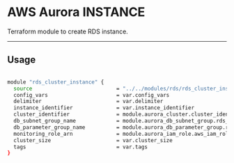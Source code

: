 AWS Aurora INSTANCE
================

Terraform module to create RDS instance.

----------------------------------------

Usage
-----

```bash

module "rds_cluster_instance" {
  source                           = "../../modules/rds/rds_cluster_instance"
  config_vars                      = var.config_vars
  delimiter                        = var.delimiter
  instance_identifier              = var.instance_identifier
  cluster_identifier               = module.aurora_cluster.cluster_identifier
  db_subnet_group_name             = module.aurora_db_subnet_group.rds_db_subnet_group_id
  db_parameter_group_name          = module.aurora_db_parameter_group.rds_db_parameter_group_id
  monitoring_role_arn              = module.aurora_iam_role.aws_iam_role_arn
  cluster_size                     = var.cluster_size
  tags                             = var.tags
}

```
